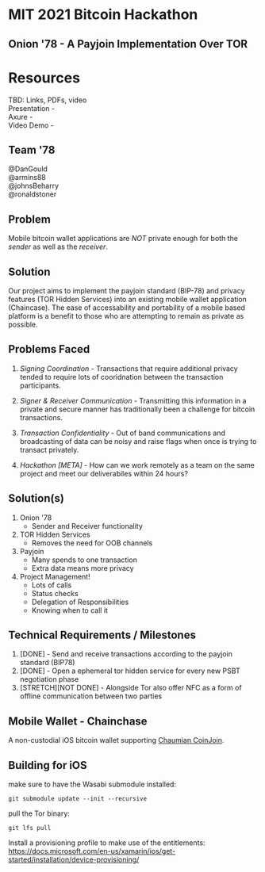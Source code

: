 # MIT 2021 Bitcoin Hackathon
## Onion '78 - A Payjoin Implementation Over TOR

# Resources
TBD: Links, PDFs, video   
Presentation -   
Axure  -   
Video Demo -   

## Team '78
@DanGould  
@armins88  
@johnsBeharry  
@ronaldstoner   

## Problem
Mobile bitcoin wallet applications are *NOT* private enough for both the *sender* as well as the *receiver*. 

## Solution 
Our project aims to implement the payjoin standard (BIP-78) and privacy features (TOR Hidden Services) into an existing mobile wallet application (Chaincase). The ease of accessability and portability of a mobile based platform is a benefit to those who are attempting to remain as private as possible. 

## Problems Faced
1. *Signing Coordination* - Transactions that require additional privacy tended to require lots of cooridnation between the transaction participants. 

2. *Signer & Receiver Communication* - Transmitting this information in a private and secure manner has traditionally been a challenge for bitcoin transactions.  

3. *Transaction Confidentiality* - Out of band communications and broadcasting of data can be noisy and raise flags when once is trying to transact privately. 

4. *Hackathon [META]* - How can we work remotely as a team on the same project and meet our deliverabiles within 24 hours?

## Solution(s)
1. Onion '78
    - Sender and Receiver functionality 
2. TOR Hidden Services
    - Removes the need for OOB channels
3. Payjoin
    - Many spends to one transaction
    - Extra data means more privacy
4. Project Management! 
    - Lots of calls
    - Status checks
    - Delegation of Responsibilities
    - Knowing when to call it 

## Technical Requirements / Milestones
1. [DONE] - Send and receive transactions according to the payjoin standard (BIP78)
2. [DONE] - Open a ephemeral tor hidden service for every new PSBT negotiation phase
3. [STRETCH][NOT DONE] - Alongside Tor also offer NFC as a form of offline communication between two parties

## Mobile Wallet - Chainchase
A non-custodial iOS bitcoin wallet supporting [Chaumian CoinJoin](https://github.com/nopara73/ZeroLink/#ii-chaumian-coinjoin).

## Building for iOS

make sure to have the Wasabi submodule installed:
```console
git submodule update --init --recursive
```

pull the Tor binary:
```console
git lfs pull
```
Install a provisioning profile to make use of the entitlements:
https://docs.microsoft.com/en-us/xamarin/ios/get-started/installation/device-provisioning/
